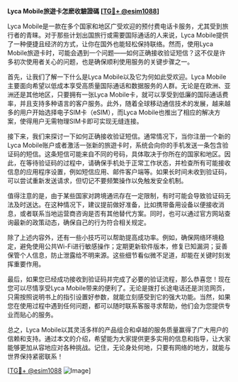 **Lyca Mobile旅遊卡怎麽收驗證碼 [[TG💪+ @esim1088](https://t.me/s/esim1088)]**

Lyca Mobile是一款在多个国家和地区广受欢迎的预付费电话卡服务，尤其受到旅行者的青睐。对于那些计划出国旅行或需要国际通话的人来说，Lyca Mobile提供了一种便捷且经济的方式，让你在国外也能轻松保持联络。然而，使用Lyca Mobile旅遊卡时，可能会遇到一个问题——如何正确接收验证短信？这不仅是许多初次使用者关心的问题，也是确保顺利使用服务的关键步骤之一。

首先，让我们了解一下什么是Lyca Mobile以及它为何如此受欢迎。Lyca Mobile主要面向希望以低成本享受高质量国际通话和数据服务的人群。无论是在欧洲、亚洲还是其他地区，只要拥有一张Lyca Mobile卡，就可以享受到低廉的国际通话费率，并且支持多种语言的客户服务。此外，随着全球移动通信技术的发展，越来越多的用户开始选择电子SIM卡（eSIM），而Lyca Mobile也推出了相应的解决方案，使得用户无需物理SIM卡即可实现无缝连接。

接下来，我们来探讨一下如何正确接收验证短信。通常情况下，当你注册一个新的Lyca Mobile账户或者激活一张新的旅遊卡时，系统会向你的手机发送一条包含验证码的短信。这条短信可能来自不同的号码，具体取决于你所在的国家和地区。因此，在等待验证码的过程中，请确保手机处于正常工作状态，并检查所有可能接收信息的应用程序设置，例如短信应用、邮件客户端等。如果长时间未收到验证码，可以尝试重新发送请求，但切记不要频繁操作以免触发安全机制。

值得注意的是，由于某些国家对跨境通讯存在一定限制，有时可能会导致验证码无法及时送达。在这种情况下，建议提前做好准备，比如携带备用设备以便接收消息，或者联系当地运营商咨询是否有其他替代方案。同时，也可以通过官方网站查询最新的政策动态，确保自己的行为符合相关规定。

除了上述内容外，还有一些小技巧可以帮助提高成功率。例如，确保网络环境稳定，避免使用公共Wi-Fi进行敏感操作；定期更新软件版本，修复已知漏洞；妥善保管个人信息，防止泄露给不明来源。这些细节看似微不足道，却能在关键时刻发挥重要作用。

最后，如果您已经成功接收到验证码并完成了必要的验证流程，那么恭喜您！现在您可以尽情享受Lyca Mobile带来的便利了。无论是拨打长途电话还是浏览网页，只需按照说明书上的指引设置好参数，就能立刻感受到它的强大功能。当然，如果您在使用过程中遇到任何问题，都可以随时联系客服寻求帮助，他们会为您提供专业而贴心的服务。

总之，Lyca Mobile以其灵活多样的产品组合和卓越的服务质量赢得了广大用户的信赖和支持。通过本文的介绍，希望能为大家提供更多实用的信息和指导，让大家能够更加从容地应对各种挑战。记住，无论身处何地，只要有网络的地方，就能与世界保持紧密联系！

[[TG💪+ @esim1088](https://t.me/s/esim1088) ![Image](https://i.postimg.cc/4NQfJmqS/Snipaste-2025-05-13-00-14-12.png)]
